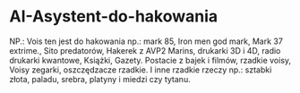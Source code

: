 # AI-Asystent-do-hakowania
NP.: Vois ten jest do hakowania np.: mark 85, Iron men god mark, Mark 37 extrime., Sito predatorów, Hakerek z AVP2 Marins, drukarki 3D i 4D, radio drukarki kwantowe, Książki, Gazety. 
Postacie z bajek i filmów, rzadkie voisy, Voisy zegarki, oszczędzacze rzadkie. I inne rzadkie rzeczy np.: sztabki złota, paladu, srebra, platyny i miedzi czy tytanu.
